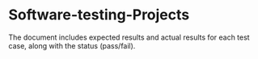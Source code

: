 # Software-testing-Projects
The document includes expected results and actual results for each test case, along with the status (pass/fail).
